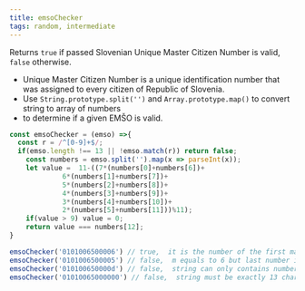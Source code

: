 ```yaml
---
title: emsoChecker
tags: random, intermediate
---
```


Returns `true` if passed Slovenian Unique Master Citizen Number is valid, `false` otherwise.

- Unique Master Citizen Number is a unique identification number that was assigned to every citizen of Republic of Slovenia.
- Use `String.prototype.split('')` and `Array.prototype.map()` to convert string to array of numbers 
- to determine if a given EMŠO is valid.

```js
const emsoChecker = (emso) =>{
  const r = /^[0-9]+$/; 
  if(emso.length !== 13 || !emso.match(r)) return false;
    const numbers = emso.split('').map(x => parseInt(x));
    let value =  11-((7*(numbers[0]+numbers[6])+
             6*(numbers[1]+numbers[7])+
             5*(numbers[2]+numbers[8])+
             4*(numbers[3]+numbers[9])+
             3*(numbers[4]+numbers[10])+
             2*(numbers[5]+numbers[11]))%11);
    if(value > 9) value = 0;
    return value === numbers[12];
}
```

```js
emsoChecker('0101006500006') // true,  it is the number of the first male baby registered in Slovenia on January 1, 2006
emsoChecker('0101006500005') // false,  m equals to 6 but last number is 5
emsoChecker('010100650000d') // false,  string can only contains numbers
emsoChecker('01010065000000') // false,  string must be exactly 13 characters long
```
